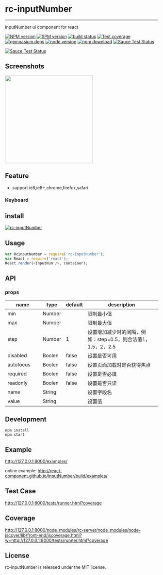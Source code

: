 # rc-inputNumber
---

inputNumber ui component for react

[![NPM version][npm-image]][npm-url]
[![SPM version](http://spmjs.io/badge/rc-inputNumber)](http://spmjs.io/package/rc-inputNumber)
[![build status][travis-image]][travis-url]
[![Test coverage][coveralls-image]][coveralls-url]
[![gemnasium deps][gemnasium-image]][gemnasium-url]
[![node version][node-image]][node-url]
[![npm download][download-image]][download-url]
[![Sauce Test Status](https://saucelabs.com/buildstatus/rc-input-number)](https://saucelabs.com/u/rc-input-number)

[![Sauce Test Status](https://saucelabs.com/browser-matrix/rc-input-number.svg)](https://saucelabs.com/u/rc-input-number)

[npm-image]: http://img.shields.io/npm/v/rc-inputNumber.svg?style=flat-square
[npm-url]: http://npmjs.org/package/rc-inputNumber
[travis-image]: https://img.shields.io/travis/react-component/input-number.svg?style=flat-square
[travis-url]: https://travis-ci.org/react-component/input-number
[coveralls-image]: https://img.shields.io/coveralls/react-component/input-number.svg?style=flat-square
[coveralls-url]: https://coveralls.io/r/react-component/input-number?branch=master
[gemnasium-image]: http://img.shields.io/gemnasium/react-component/input-number.svg?style=flat-square
[gemnasium-url]: https://gemnasium.com/react-component/input-number
[node-image]: https://img.shields.io/badge/node.js-%3E=_0.10-green.svg?style=flat-square
[node-url]: http://nodejs.org/download/
[download-image]: https://img.shields.io/npm/dm/rc-inputNumber.svg?style=flat-square
[download-url]: https://npmjs.org/package/rc-inputNumber

## Screenshots

<img src="https://t.alipayobjects.com/images/T177xfXlplXXXXXXXX.png" width="288"/>


## Feature

* support ie8,ie8+,chrome,firefox,safari

### Keyboard



## install

[![rc-inputNumber](https://nodei.co/npm/rc-inputNumber.png)](https://npmjs.org/package/rc-inputNumber)

## Usage

```js
var RcinputNumber = require('rc-inputNumber');
var React = require('react');
React.render(<InputNum />, container);
```

## API

### props

<table class="table table-bordered table-striped">
    <thead>
    <tr>
        <th style="width: 100px;">name</th>
        <th style="width: 50px;">type</th>
        <th style="width: 50px;">default</th>
        <th>description</th>
    </tr>
    </thead>
    <tbody>
        <tr>
          <td>min</td>
          <td>Number</td>
          <td></td>
          <td>限制最小值</td>
        </tr>
        <tr>
          <td>max</td>
          <td>Number</td>
          <td></td>
          <td>限制最大值</td>
        </tr>
        <tr>
          <td>step</td>
          <td>Number</td>
          <td>1</td>
          <td>设置增加减少时的间隔，例如：step=0.5，则合法值1，1.5，2，2.5</td>
        </tr>
        <tr>
          <td>disabled</td>
          <td>Boolen</td>
          <td>false</td>
          <td>设置是否可用</td>
        </tr>
        <tr>
          <td>autofocus</td>
          <td>Boolen</td>
          <td>false</td>
          <td>设置页面加载时是否获得焦点</td>
        </tr>
        <tr>
          <td>required</td>
          <td>Boolen</td>
          <td>false</td>
          <td>设置是否必填</td>
        </tr>
        <tr>
          <td>readonly</td>
          <td>Boolen</td>
          <td>false</td>
          <td>设置是否只读</td>
        </tr>
        <tr>
          <td>name</td>
          <td>String</td>
          <td></td>
          <td>设置字段名</td>
        </tr>
        <tr>
          <td>value</td>
          <td>String</td>
          <td></td>
          <td>设置值</td>
        </tr>
    </tbody>
</table>

## Development

```
npm install
npm start
```

## Example

http://127.0.0.1:8000/examples/

online example: http://react-component.github.io/inputNumber/build/examples/

## Test Case

http://127.0.0.1:8000/tests/runner.html?coverage

## Coverage

http://127.0.0.1:8000/node_modules/rc-server/node_modules/node-jscover/lib/front-end/jscoverage.html?w=http://127.0.0.1:8000/tests/runner.html?coverage

## License

rc-inputNumber is released under the MIT license.

